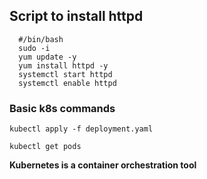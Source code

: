 ## Script to install httpd

````
  #/bin/bash
  sudo -i
  yum update -y
  yum install httpd -y
  systemctl start httpd
  systemctl enable httpd

````

### Basic k8s commands

````
kubectl apply -f deployment.yaml
````
````
kubectl get pods
````
**Kubernetes is a container orchestration tool**
